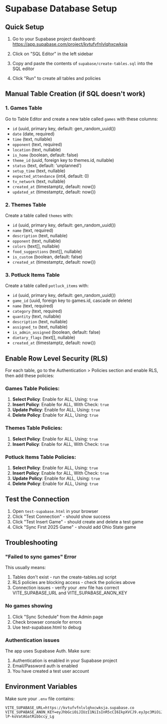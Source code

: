 # Supabase Database Setup

## Quick Setup

1. Go to your Supabase project dashboard: https://app.supabase.com/project/kvtufvfnlvlqhxcwksja

2. Click on "SQL Editor" in the left sidebar

3. Copy and paste the contents of `supabase/create-tables.sql` into the SQL editor

4. Click "Run" to create all tables and policies

## Manual Table Creation (if SQL doesn't work)

### 1. Games Table
Go to Table Editor and create a new table called `games` with these columns:
- `id` (uuid, primary key, default: gen_random_uuid())
- `date` (date, required)
- `time` (text, nullable)
- `opponent` (text, required)
- `location` (text, nullable)
- `is_home` (boolean, default: false)
- `theme_id` (uuid, foreign key to themes.id, nullable)
- `status` (text, default: 'unplanned')
- `setup_time` (text, nullable)
- `expected_attendance` (int4, default: 0)
- `tv_network` (text, nullable)
- `created_at` (timestamptz, default: now())
- `updated_at` (timestamptz, default: now())

### 2. Themes Table
Create a table called `themes` with:
- `id` (uuid, primary key, default: gen_random_uuid())
- `name` (text, required)
- `description` (text, nullable)
- `opponent` (text, nullable)
- `colors` (text[], nullable)
- `food_suggestions` (text[], nullable)
- `is_custom` (boolean, default: false)
- `created_at` (timestamptz, default: now())

### 3. Potluck Items Table
Create a table called `potluck_items` with:
- `id` (uuid, primary key, default: gen_random_uuid())
- `game_id` (uuid, foreign key to games.id, cascade on delete)
- `name` (text, required)
- `category` (text, required)
- `quantity` (text, nullable)
- `description` (text, nullable)
- `assigned_to` (text, nullable)
- `is_admin_assigned` (boolean, default: false)
- `dietary_flags` (text[], nullable)
- `created_at` (timestamptz, default: now())

## Enable Row Level Security (RLS)

For each table, go to the Authentication > Policies section and enable RLS, then add these policies:

### Games Table Policies:
1. **Select Policy**: Enable for ALL, Using: `true`
2. **Insert Policy**: Enable for ALL, With Check: `true`
3. **Update Policy**: Enable for ALL, Using: `true`
4. **Delete Policy**: Enable for ALL, Using: `true`

### Themes Table Policies:
1. **Select Policy**: Enable for ALL, Using: `true`
2. **Insert Policy**: Enable for ALL, With Check: `true`

### Potluck Items Table Policies:
1. **Select Policy**: Enable for ALL, Using: `true`
2. **Insert Policy**: Enable for ALL, With Check: `true`
3. **Update Policy**: Enable for ALL, Using: `true`
4. **Delete Policy**: Enable for ALL, Using: `true`

## Test the Connection

1. Open `test-supabase.html` in your browser
2. Click "Test Connection" - should show success
3. Click "Test Insert Game" - should create and delete a test game
4. Click "Sync First 2025 Game" - should add Ohio State game

## Troubleshooting

### "Failed to sync games" Error
This usually means:
1. Tables don't exist - run the create-tables.sql script
2. RLS policies are blocking access - check the policies above
3. Connection issues - verify your .env file has correct VITE_SUPABASE_URL and VITE_SUPABASE_ANON_KEY

### No games showing
1. Click "Sync Schedule" from the Admin page
2. Check browser console for errors
3. Use test-supabase.html to debug

### Authentication issues
The app uses Supabase Auth. Make sure:
1. Authentication is enabled in your Supabase project
2. Email/Password auth is enabled
3. You have created a test user account

## Environment Variables

Make sure your `.env` file contains:
```
VITE_SUPABASE_URL=https://kvtufvfnlvlqhxcwksja.supabase.co
VITE_SUPABASE_ANON_KEY=eyJhbGciOiJIUzI1NiIsInR5cCI6IkpXVCJ9.eyJpc3MiOiJzdXBhYmFzZSIsInJlZiI6Imt2dHVmdmZubHZscWh4Y3drc2phIiwicm9sZSI6ImFub24iLCJpYXQiOjE3NTY0MTE3MDgsImV4cCI6MjA3MTk4NzcwOH0.TJk58Dk3rQ7iCF8kZgXy-lP-koVatAGatRibbccy_Lg
```